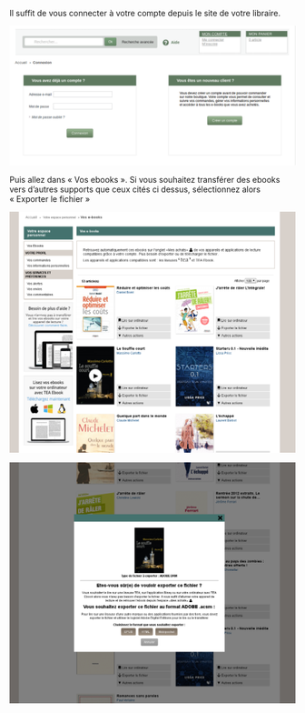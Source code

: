 Il suffit de vous connecter à votre compte depuis le site de votre libraire.

![](/images/telecharger-ordinateur-1.png)

Puis allez dans « Vos ebooks ». Si vous souhaitez transférer des ebooks vers d’autres supports que ceux cités ci dessus, sélectionnez alors « Exporter le fichier »

![](/images/telecharger-ordinateur-2.png)

![](/images/telecharger-ordinateur-3.png)
